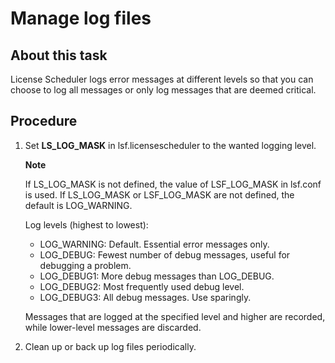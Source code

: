 # Manage log files

## About this task

License Scheduler logs error messages at different levels so that you can choose to log all messages or only log messages that are deemed critical.

## Procedure

1. Set **LS_LOG_MASK** in lsf.licensescheduler to the wanted logging level.

   **Note**

   If LS_LOG_MASK is not defined, the value of LSF_LOG_MASK in lsf.conf is used. If LS_LOG_MASK or LSF_LOG_MASK are not defined, the default is LOG_WARNING.

   Log levels (highest to lowest):

   - LOG_WARNING: Default. Essential error messages only.
   - LOG_DEBUG: Fewest number of debug messages, useful for debugging a problem.
   - LOG_DEBUG1: More debug messages than LOG_DEBUG.
   - LOG_DEBUG2: Most frequently used debug level.
   - LOG_DEBUG3: All debug messages. Use sparingly.

   Messages that are logged at the specified level and higher are recorded, while lower-level messages are discarded.

2. Clean up or back up log files periodically.